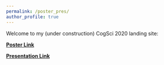 ```yaml
---
permalink: /poster_pres/
author_profile: true
---
```



Welcome to my (under construction) CogSci 2020 landing site:
  
[<b>Poster Link</b>](https://carlsonrw.github.io/files/CogSci2020.pdf) 

[<b>Presentation Link</b>](https://carlsonrw.github.io/files/CogSci2020.pdf) 
 


